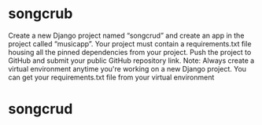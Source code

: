 # songcrub


Create a new Django project named “songcrud” and create an app in the project called “musicapp”. 
Your project must contain a requirements.txt file housing all the pinned dependencies from your project. 
Push the project to GitHub and submit your public GitHub repository link.
Note: Always create a virtual environment anytime you're working on a new Django project. 
You can get your requirements.txt file from your virtual environment 
# songcrud
